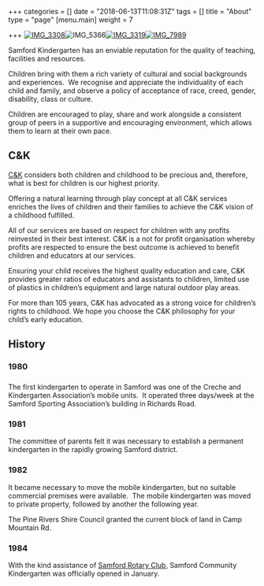 +++
categories = []
date = "2018-06-13T11:08:31Z"
tags = []
title = "About"
type = "page"
[menu.main]
weight = 7

+++
[![IMG_3308](https://www.samfordkindergarten.com.au/wp-content/uploads/IMG_33081-300x225.jpg)](https://www.samfordkindergarten.com.au/wp-content/uploads/IMG_33081.jpg)![IMG_5366](https://www.samfordkindergarten.com.au/wp-content/uploads/IMG_5366-225x300.jpg)[![IMG_3319](https://www.samfordkindergarten.com.au/wp-content/uploads/IMG_3319-300x225.jpg)![IMG_7989](https://www.samfordkindergarten.com.au/wp-content/uploads/IMG_7989-225x300.jpg)](https://www.samfordkindergarten.com.au/wp-content/uploads/IMG_3319.jpg)

Samford Kindergarten has an enviable reputation for the quality of teaching, facilities and resources.

Children bring with them a rich variety of cultural and social backgrounds and experiences.  We recognise and appreciate the individuality of each child and family, and observe a policy of acceptance of race, creed, gender, disability, class or culture.

Children are encouraged to play, share and work alongside a consistent group of peers in a supportive and encouraging environment, which allows them to learn at their own pace.

## C&K

[C&K](http://www.candk.asn.au/) considers both children and childhood to be precious and, therefore, what is best for children is our highest priority.

Offering a natural learning through play concept at all C&K services enriches the lives of children and their families to achieve the C&K vision of a childhood fulfilled.

All of our services are based on respect for children with any profits reinvested in their best interest. C&K is a not for profit organisation whereby profits are respected to ensure the best outcome is achieved to benefit children and educators at our services.

Ensuring your child receives the highest quality education and care, C&K provides greater ratios of educators and assistants to children, limited use of plastics in children’s equipment and large natural outdoor play areas.

For more than 105 years, C&K has advocated as a strong voice for children’s rights to childhood. We hope you choose the C&K philosophy for your child’s early education.

## History

### 1980

### 

The first kindergarten to operate in Samford was one of the Creche and Kindergarten Association’s mobile units.  It operated three days/week at the Samford Sporting Association’s building in Richards Road.

### 1981

The committee of parents felt it was necessary to establish a permanent kindergarten in the rapidly growing Samford district.

### 1982

It became necessary to move the mobile kindergarten, but no suitable commercial premises were available.  The mobile kindergarten was moved to private property, followed by another the following year.

The Pine Rivers Shire Council granted the current block of land in Camp Mountain Rd.

### 1984

With the kind assistance of [Samford Rotary Club](http://www.samfordrotary.org.au/), Samford Community Kindergarten was officially opened in January.